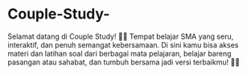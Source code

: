 # Couple-Study-
Selamat datang di Couple Study! 🌸📘 Tempat belajar SMA yang seru, interaktif, dan penuh semangat kebersamaan. Di sini kamu bisa akses materi dan latihan soal dari berbagai mata pelajaran, belajar bareng pasangan atau sahabat, dan tumbuh bersama jadi versi terbaikmu! 🌱✨
